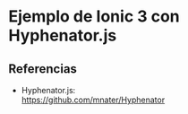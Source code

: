 # Ejemplo de Ionic 3 con Hyphenator.js

## Referencias

+ Hyphenator.js:  
https://github.com/mnater/Hyphenator
